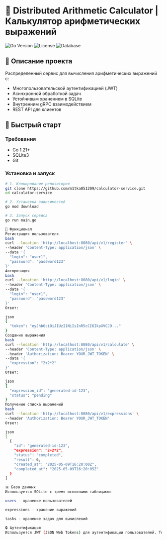 # 🧮 Distributed Arithmetic Calculator | Калькулятор арифметических выражений

![Go Version](https://img.shields.io/badge/go-1.21%2B-blue)
![License](https://img.shields.io/badge/license-MIT-green)
![Database](https://img.shields.io/badge/database-SQLite-lightgrey)

## 📝 Описание проекта

Распределенный сервис для вычисления арифметических выражений с:
- Многопользовательской аутентификацией (JWT)
- Асинхронной обработкой задач
- Устойчивым хранением в SQLite
- Внутренним gRPC взаимодействием
- REST API для клиентов

## 🚀 Быстрый старт

### Требования
- Go 1.21+
- SQLite3
- Git

### Установка и запуск
```bash
# 1. Клонирование репозитория
git clone https://github.com/m1tka051209/calculator-service.git
cd calculator-service

# 2. Установка зависимостей
go mod download

# 3. Запуск сервиса
go run main.go

🔧 Функционал
Регистрация пользователя
bash
curl --location 'http://localhost:8080/api/v1/register' \
--header 'Content-Type: application/json' \
--data '{
  "login": "user1",
  "password": "password123"
}'
Авторизация
bash
curl --location 'http://localhost:8080/api/v1/login' \
--header 'Content-Type: application/json' \
--data '{
  "login": "user1",
  "password": "password123"
}'
Ответ:

json
{
  "token": "eyJhbGciOiJIUzI1NiIsInR5cCI6IkpXVCJ9..."
}
Создание выражения
bash
curl --location 'http://localhost:8080/api/v1/calculate' \
--header 'Content-Type: application/json' \
--header 'Authorization: Bearer YOUR_JWT_TOKEN' \
--data '{
  "expression": "2+2*2"
}'
Ответ:

json
{
  "expression_id": "generated-id-123",
  "status": "pending"
}
Получение списка выражений
bash
curl --location 'http://localhost:8080/api/v1/expressions' \
--header 'Authorization: Bearer YOUR_JWT_TOKEN'
Ответ:

json
[
  {
    "id": "generated-id-123",
    "expression": "2+2*2",
    "status": "completed",
    "result": 6,
    "created_at": "2025-05-09T16:20:00Z",
    "completed_at": "2025-05-09T16:20:05Z"
  }
]

📊 База данных
Используется SQLite с тремя основными таблицами:

users - хранение пользователей

expressions - хранение выражений

tasks - хранение задач для вычислений

🔒 Аутентификация
Используется JWT (JSON Web Tokens) для аутентификации пользователей. Токен должен передаваться в заголовке Authorization: Bearer YOUR_TOKEN.